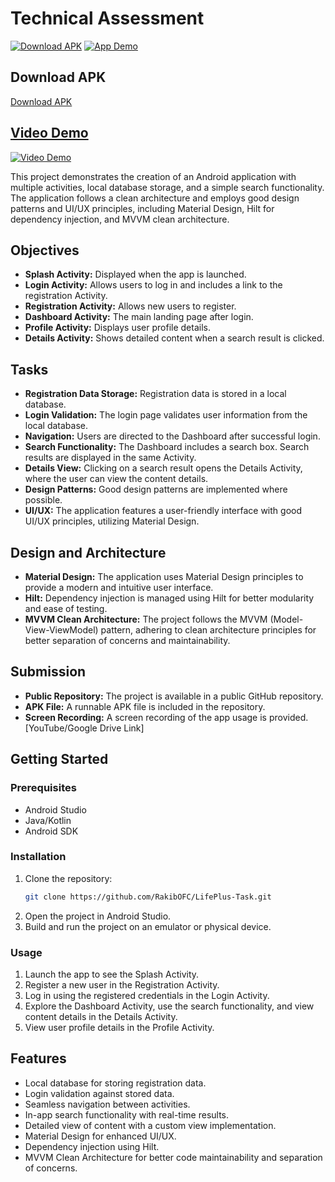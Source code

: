 # Technical Assessment

[![Download APK](https://img.shields.io/badge/Download-APK-brightgreen)](https://github.com/RakibOFC/LifePlus-Task/raw/master/LifePlus-Task.apk)
[![App Demo](https://img.shields.io/badge/Watch-Demo-blue)](https://youtu.be/A8NOCuv97DE)

## Download APK

[Download APK](https://github.com/RakibOFC/LifePlus-Task/raw/master/LifePlus-Task.apk)

## [Video Demo](https://www.youtube.com/watch?v=A8NOCuv97DE)

[![Video Demo](https://img.youtube.com/vi/A8NOCuv97DE/0.jpg)](https://www.youtube.com/watch?v=A8NOCuv97DE)

This project demonstrates the creation of an Android application with multiple activities, local database storage, and a simple search functionality. The application follows a clean architecture and employs good design patterns and UI/UX principles, including Material Design, Hilt for dependency injection, and MVVM clean architecture.

## Objectives

- **Splash Activity:** Displayed when the app is launched.
- **Login Activity:** Allows users to log in and includes a link to the registration Activity.
- **Registration Activity:** Allows new users to register.
- **Dashboard Activity:** The main landing page after login.
- **Profile Activity:** Displays user profile details.
- **Details Activity:** Shows detailed content when a search result is clicked.

## Tasks

- **Registration Data Storage:** Registration data is stored in a local database.
- **Login Validation:** The login page validates user information from the local database.
- **Navigation:** Users are directed to the Dashboard after successful login.
- **Search Functionality:** The Dashboard includes a search box. Search results are displayed in the same Activity.
- **Details View:** Clicking on a search result opens the Details Activity, where the user can view the content details.
- **Design Patterns:** Good design patterns are implemented where possible.
- **UI/UX:** The application features a user-friendly interface with good UI/UX principles, utilizing Material Design.

## Design and Architecture

- **Material Design:** The application uses Material Design principles to provide a modern and intuitive user interface.
- **Hilt:** Dependency injection is managed using Hilt for better modularity and ease of testing.
- **MVVM Clean Architecture:** The project follows the MVVM (Model-View-ViewModel) pattern, adhering to clean architecture principles for better separation of concerns and maintainability.

## Submission

- **Public Repository:** The project is available in a public GitHub repository.
- **APK File:** A runnable APK file is included in the repository.
- **Screen Recording:** A screen recording of the app usage is provided. [YouTube/Google Drive Link]

## Getting Started

### Prerequisites

- Android Studio
- Java/Kotlin
- Android SDK

### Installation

1. Clone the repository:
    ```bash
    git clone https://github.com/RakibOFC/LifePlus-Task.git
    ```
2. Open the project in Android Studio.
3. Build and run the project on an emulator or physical device.

### Usage

1. Launch the app to see the Splash Activity.
2. Register a new user in the Registration Activity.
3. Log in using the registered credentials in the Login Activity.
4. Explore the Dashboard Activity, use the search functionality, and view content details in the Details Activity.
5. View user profile details in the Profile Activity.

## Features

- Local database for storing registration data.
- Login validation against stored data.
- Seamless navigation between activities.
- In-app search functionality with real-time results.
- Detailed view of content with a custom view implementation.
- Material Design for enhanced UI/UX.
- Dependency injection using Hilt.
- MVVM Clean Architecture for better code maintainability and separation of concerns.
